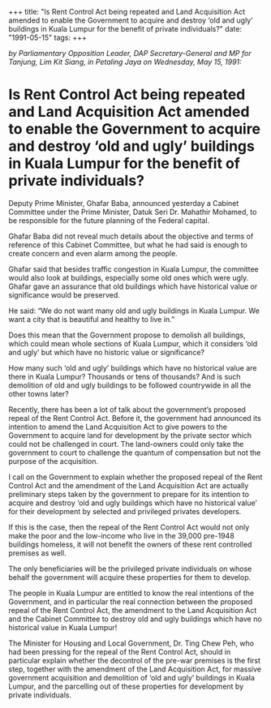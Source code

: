 +++ 
title: "Is Rent Control Act being repeated and Land Acquisition Act amended to enable the Government to acquire and destroy ‘old and ugly’ buildings in Kuala Lumpur for the benefit of private individuals?"
date: "1991-05-15"
tags:
+++

_by Parliamentary Opposition Leader, DAP Secretary-General and MP for Tanjung, Lim Kit Siang, in Petaling Jaya on Wednesday, May 15, 1991:_

# Is Rent Control Act being repeated and Land Acquisition Act amended to enable the Government to acquire and destroy ‘old and ugly’ buildings in Kuala Lumpur for the benefit of private individuals?

Deputy Prime Minister, Ghafar Baba, announced yesterday a Cabinet Committee under the Prime Minister, Datuk Seri Dr. Mahathir Mohamed, to be responsible for the future planning of the Federal capital.</u>

Ghafar Baba did not reveal much details about the objective and terms of reference of this Cabinet Committee, but what he had said is enough to create concern and even alarm among the people.

Ghafar said that besides traffic congestion in Kuala Lumpur, the committee would also look at buildings, especially some old ones which were ugly. Ghafar gave an assurance that old buildings which have historical value or significance would be preserved.

He said: “We do not want many old and ugly buildings in Kuala Lumpur. We want a city that is beautiful and healthy to live in.”

Does this mean that the Government propose to demolish all buildings, which could mean whole sections of Kuala Lumpur, which it considers ‘old and ugly’ but which have no historic value or significance?

How many such ‘old and ugly’ buildings which have no historical value are there in Kuala Lumpur? Thousands or tens of thousands? And is such demolition of old and ugly buildings to be followed countrywide in all the other towns later?

Recently, there has been a lot of talk about the government’s proposed repeal of the Rent Control Act. Before it, the government had announced its intention to amend the Land Acquisition Act to give powers to the Government to acquire land for development by the private sector which could not be challenged in court. The land-owners could only take the government to court to challenge the quantum of compensation but not the purpose of the acquisition.

I call on the Government to explain whether the proposed repeal of the Rent Control Act and the amendment of the Land Acquisition Act are actually preliminary steps taken by the government to prepare for its intention to acquire and destroy ‘old and ugly buildings which have no historical value’ for their development by selected and privileged privates developers.

If this is the case, then the repeal of the Rent Control Act would not only make the poor and the low-income who live in the 39,000 pre-1948 buildings homeless, it will not benefit the owners of these rent controlled premises as well.

The only beneficiaries will be the privileged private individuals on whose behalf the government will acquire these properties for them to develop.

The people in Kuala Lumpur are entitled to know the real intentions of the Government, and in particular the real connection between the proposed repeal of the Rent Control Act, the amendment to the Land Acquisition Act and the Cabinet Committee to destroy old and ugly buildings which have no historical value in Kuala Lumpur!

The Minister for Housing and Local Government, Dr. Ting Chew Peh, who had been pressing for the repeal of the Rent Control Act, should in particular explain whether the decontrol of the pre-war premises is the first step, together with the amendment of the Land Acquisition Act, for massive government acquisition and demolition of ‘old and ugly’ buildings in Kuala Lumpur, and the parcelling out of these properties for development by private individuals. 
 
